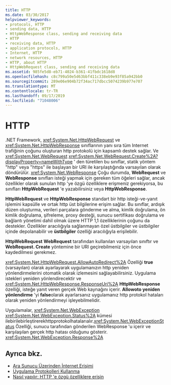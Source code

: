 ```yaml
---
title: HTTP
ms.date: 03/30/2017
helpviewer_keywords:
- protocols, HTTP
- sending data, HTTP
- HttpWebResponse class, sending and receiving data
- HTTP
- receiving data, HTTP
- application protocols, HTTP
- Internet, HTTP
- network resources, HTTP
- HTTP, about HTTP
- HttpWebRequest class, sending and receiving data
ms.assetid: 985fe5d8-eb71-4024-b361-41fbdc1618d8
ms.openlocfilehash: c8c799a50e5d63bbf411c338eb9e93f85a942bb0
ms.sourcegitcommit: 289e06e904b72f34ac717dbcc5074239b977e707
ms.translationtype: MT
ms.contentlocale: tr-TR
ms.lasthandoff: 09/17/2019
ms.locfileid: "71048006"
---
```

# <a name="http"></a>HTTP
.NET Framework, <xref:System.Net.HttpWebRequest> ve <xref:System.Net.HttpWebResponse> sınıflarının yanı sıra tüm Internet trafiğinin çoğunu oluşturan http protokolü için kapsamlı destek sağlar. Ve <xref:System.Net.WebRequest> <xref:System.Net.WebRequest.Create%2A?displayProperty=nameWithType> ' den türetilen bu sınıflar, statik yöntem "http" veya "https" ile başlayan bir URI ile karşılaştığında varsayılan olarak döndürülür. <xref:System.Net.WebResponse> Çoğu durumda, **WebRequest** ve **WebResponse** sınıfları isteği yapmak için gereken tüm öğeleri sağlar, ancak özellikler olarak sunulan http 'ye özgü özelliklere erişmeniz gerekiyorsa, bu sınıfları **HttpWebRequest** 'e yazabilirsiniz veya **HttpWebResponse**.  
  
 **HttpWebRequest** ve **HttpWebResponse** standart bir http isteği-ve-yanıt işlemini kapsülle ve ortak http üst bilgilerine erişim sağlar. Bu sınıflar, ardışık düzen oluşturma, verileri parçalara gönderme ve alma, kimlik doğrulama, ön kimlik doğrulama, şifreleme, proxy desteği, sunucu sertifikası doğrulama ve bağlantı yönetimi dahil olmak üzere HTTP 1,1 özelliklerinin çoğunu da destekler. Özellikler aracılığıyla sağlanmayan özel üstbilgiler ve üstbilgiler içinde depolanabilir ve **üstbilgiler** özelliği aracılığıyla erişilebilir.  
  
 **HttpWebRequest** **WebRequest** tarafından kullanılan varsayılan sınıftır ve **WebRequest. Create** yöntemine bir URI geçirebilmeniz için önce kaydedilmesi gerekmez.  
  
 <xref:System.Net.HttpWebRequest.AllowAutoRedirect%2A> Özelliği **true** (varsayılan) olarak ayarlayarak uygulamanızın http yeniden yönlendirmelerini otomatik olarak izlemesini sağlayabilirsiniz. Uygulama istekleri yeniden yönlendirecektir ve <xref:System.Net.HttpWebResponse.ResponseUri%2A> **HttpWebResponse** özelliği, isteğe yanıt veren gerçek Web kaynağını içerir. **Allowoto yeniden yönlendirme** 'yi **false**olarak ayarlarsanız uygulamanız http protokol hataları olarak yeniden yönlendirmeyi işleyebilmelidir.  
  
 Uygulamalar, <xref:System.Net.WebException> <xref:System.Net.WebException.Status%2A> kümesi ilebirilebirleştirerekhttpprotokolhatalarıalır.<xref:System.Net.WebExceptionStatus> Özelliği, sunucu tarafından gönderilen WebResponse 'u içerir ve karşılaşılan gerçek http hatası olduğunu gösterir. <xref:System.Net.WebException.Response%2A>  
  
## <a name="see-also"></a>Ayrıca bkz.

- [Ara Sunucu Üzerinden İnternet Erişimi](accessing-the-internet-through-a-proxy.md)
- [Uygulama Protokolleri Kullanma](using-application-protocols.md)
- [Nasıl yapılır: HTTP 'e özgü özelliklere erişin](how-to-access-http-specific-properties.md)
